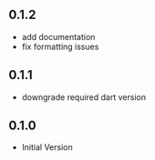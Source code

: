 ## 0.1.2
- add documentation
- fix formatting issues
## 0.1.1
- downgrade required dart version
## 0.1.0
- Initial Version
